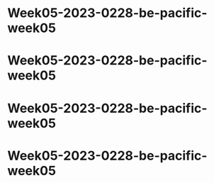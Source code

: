 # Week05-2023-0228-be-pacific-week05
# Week05-2023-0228-be-pacific-week05
# Week05-2023-0228-be-pacific-week05
# Week05-2023-0228-be-pacific-week05
